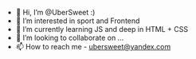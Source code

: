 - 👋 Hi, I’m @UberSweet :)
- 👀 I’m interested in sport and Frontend
- 🌱 I’m currently learning JS and deep in HTML + CSS
- 💞️ I’m looking to collaborate on ...
- 📫 How to reach me - ubersweet@yandex.com

<!---
UberSweet/UberSweet is a ✨ special ✨ repository because its `README.md` (this file) appears on your GitHub profile.
You can click the Preview link to take a look at your changes.
--->
